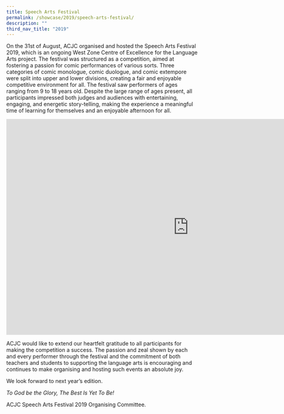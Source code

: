 ```yaml
---
title: Speech Arts Festival
permalink: /showcase/2019/speech-arts-festival/
description: ""
third_nav_title: "2019"
---
```

On the 31st of August, ACJC organised and hosted the Speech Arts Festival 2019, which is an ongoing West Zone Centre of Excellence for the Language Arts project. The festival was structured as a competition, aimed at fostering a passion for comic performances of various sorts. Three categories of comic monologue, comic duologue, and comic extempore were split into upper and lower divisions, creating a fair and enjoyable competitive environment for all. The festival saw performers of ages ranging from 9 to 18 years old. Despite the large range of ages present, all participants impressed both judges and audiences with entertaining, engaging, and energetic story-telling, making the experience a meaningful time of learning for themselves and an enjoyable afternoon for all.

<iframe allowfullscreen="true" height="569" width="960" frameborder="0" src="https://docs.google.com/presentation/d/e/2PACX-1vQ5Y2Zn4Td6-BEHH7Ge1BwooVm84GE5bpRDsbWoAnCQs_uJsiCGqxUTIb4jBuh0I8br1_IQpi8RMw1Y/embed?start=false&amp;loop=false&amp;delayms=3000"></iframe>

ACJC would like to extend our heartfelt gratitude to all participants for making the competition a success. The passion and zeal shown by each and every performer through the festival and the commitment of both teachers and students to supporting the language arts is encouraging and continues to make organising and hosting such events an absolute joy.

  

We look forward to next year’s edition.

  

_To God be the Glory, The Best Is Yet To Be!_

  

ACJC Speech Arts Festival 2019 Organising Committee.